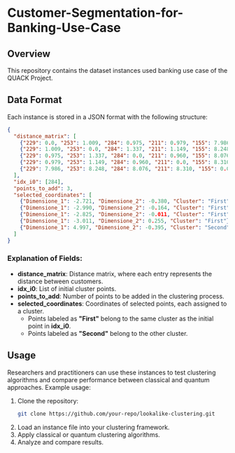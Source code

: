 # Customer-Segmentation-for-Banking-Use-Case
## Overview
This repository contains the dataset instances used banking use case of the QUACK Project.
## Data Format
Each instance is stored in a JSON format with the following structure:
```json
{
  "distance_matrix": [
    {"229": 0.0, "253": 1.009, "284": 0.975, "211": 0.979, "155": 7.986},
    {"229": 1.009, "253": 0.0, "284": 1.337, "211": 1.149, "155": 8.248},
    {"229": 0.975, "253": 1.337, "284": 0.0, "211": 0.960, "155": 8.076},
    {"229": 0.979, "253": 1.149, "284": 0.960, "211": 0.0, "155": 8.310},
    {"229": 7.986, "253": 8.248, "284": 8.076, "211": 8.310, "155": 0.0}
  ],
  "idx_i0": [284],
  "points_to_add": 3,
  "selected_coordinates": [
    {"Dimensione_1": -2.721, "Dimensione_2": -0.380, "Cluster": "First"},
    {"Dimensione_1": -2.990, "Dimensione_2": -0.164, "Cluster": "First"},
    {"Dimensione_1": -2.825, "Dimensione_2": -0.011, "Cluster": "First"},
    {"Dimensione_1": -3.011, "Dimensione_2": 0.255, "Cluster": "First"},
    {"Dimensione_1": 4.997, "Dimensione_2": -0.395, "Cluster": "Second"}
  ]
}
```
### Explanation of Fields:
- **distance_matrix**: Distance matrix, where each entry represents the distance between customers.
- **idx_i0**: List of initial cluster points.
- **points_to_add**: Number of points to be added in the clustering process.
- **selected_coordinates**: Coordinates of selected points, each assigned to a cluster.
  - Points labeled as **"First"** belong to the same cluster as the initial point in **idx_i0**.
  - Points labeled as **"Second"** belong to the other cluster.

## Usage
Researchers and practitioners can use these instances to test clustering algorithms and compare performance between classical and quantum approaches. Example usage:

1. Clone the repository:
   ```bash
   git clone https://github.com/your-repo/lookalike-clustering.git
   ```
2. Load an instance file into your clustering framework.
3. Apply classical or quantum clustering algorithms.
4. Analyze and compare results.
